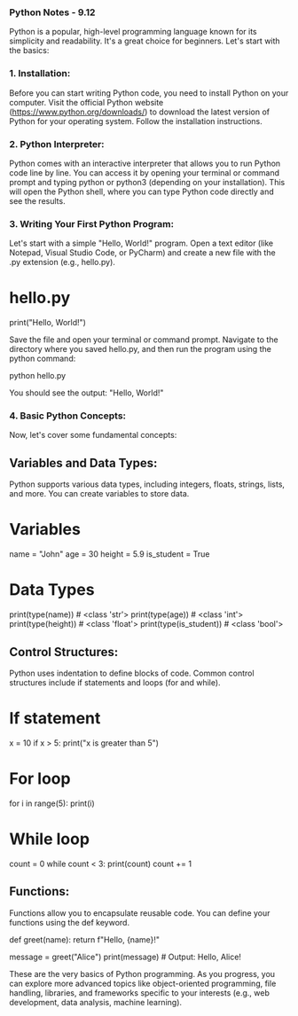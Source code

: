 ### Python Notes - 9.12

Python is a popular, high-level programming language known for its simplicity and readability. It's a great choice for beginners. Let's start with the basics:

### 1. Installation:
Before you can start writing Python code, you need to install Python on your computer. Visit the official Python website (https://www.python.org/downloads/) to download the latest version of Python for your operating system. Follow the installation instructions.

### 2. Python Interpreter:
Python comes with an interactive interpreter that allows you to run Python code line by line. You can access it by opening your terminal or command prompt and typing python or python3 (depending on your installation). This will open the Python shell, where you can type Python code directly and see the results.

### 3. Writing Your First Python Program:
Let's start with a simple "Hello, World!" program. Open a text editor (like Notepad, Visual Studio Code, or PyCharm) and create a new file with the .py extension (e.g., hello.py).

# hello.py

print("Hello, World!")

Save the file and open your terminal or command prompt. Navigate to the directory where you saved hello.py, and then run the program using the python command:

python hello.py

You should see the output: "Hello, World!"

### 4. Basic Python Concepts:
Now, let's cover some fundamental concepts:

## Variables and Data Types:
Python supports various data types, including integers, floats, strings, lists, and more. You can create variables to store data.

# Variables

name = "John"
age = 30
height = 5.9
is_student = True

# Data Types

print(type(name))        # <class 'str'>
print(type(age))         # <class 'int'>
print(type(height))      # <class 'float'>
print(type(is_student))  # <class 'bool'>

## Control Structures:
Python uses indentation to define blocks of code. Common control structures include if statements and loops (for and while).

# If statement

x = 10
if x > 5:
    print("x is greater than 5")

# For loop

for i in range(5):
    print(i)

# While loop

count = 0
while count < 3:
    print(count)
    count += 1
    
## Functions:

Functions allow you to encapsulate reusable code. You can define your functions using the def keyword.

def greet(name):
    return f"Hello, {name}!"

message = greet("Alice")
print(message)  # Output: Hello, Alice!

These are the very basics of Python programming. As you progress, you can explore more advanced topics like object-oriented programming, file handling, libraries, and frameworks specific to your interests (e.g., web development, data analysis, machine learning).
